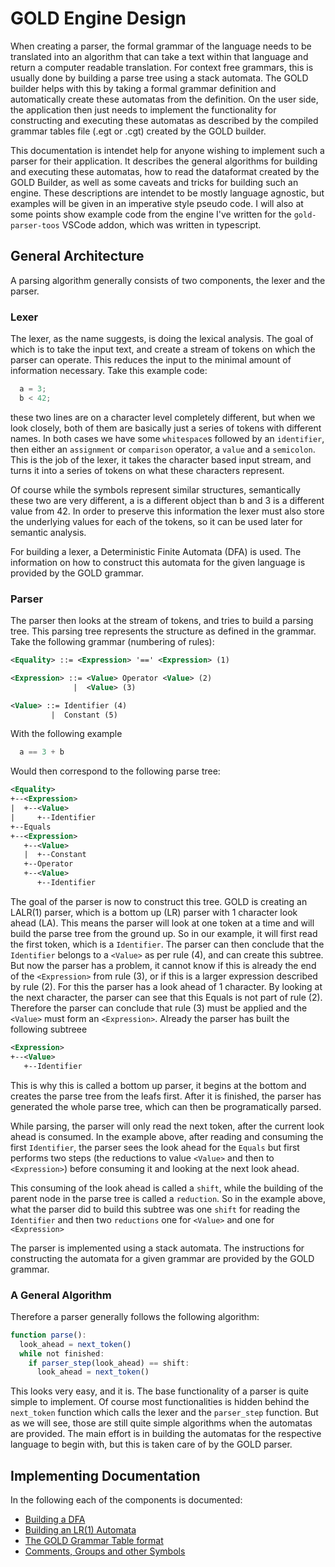 # GOLD Engine Design

When creating a parser, the formal grammar of the language needs to be translated into an algorithm that can take a text within that language and return a computer readable translation.
For context free grammars, this is usually done by building a parse tree using a stack automata.
The GOLD builder helps with this by taking a formal grammar definition and automatically create these automatas from the definition.
On the user side, the application then just needs to implement the functionality for constructing and executing these automatas as described by the compiled grammar tables file (.egt or .cgt) created by the GOLD builder.

This documentation is intendet help for anyone wishing to implement such a parser for their application.
It describes the general algorithms for building and executing these automatas, how to read the dataformat created by the GOLD Builder, as well as some caveats and tricks for building such an engine.
These descriptions are intendet to be mostly language agnostic, but examples will be given in an imperative style pseudo code.
I will also at some points show example code from the engine I've written for the `gold-parser-toos` VSCode addon, which was written in typescript.


## General Architecture

A parsing algorithm generally consists of two components, the lexer and the parser.

### Lexer
The lexer, as the name suggests, is doing the lexical analysis.
The goal of which is to take the input text, and create a stream of tokens on which the parser can operate.
This reduces the input to the minimal amount of information necessary.
Take this example code:
```C
  a = 3;
  b < 42;
```
these two lines are on a character level completely different, but when we look closely, both of them are basically just a series of tokens with different names.
In both cases we have some `whitespace`s followed by an `identifier`, then either an `assignment` or `comparison` operator, a `value` and a `semicolon`.
This is the job of the lexer, it takes the character based input stream, and turns it into a series of tokens on what these characters represent.

Of course while the symbols represent similar structures, semantically these two are very different, a is a different object than b and 3 is a different value from 42.
In order to preserve this information the lexer must also store the underlying values for each of the tokens, so it can be used later for semantic analysis.

For building a lexer, a Deterministic Finite Automata (DFA) is used.
The information on how to construct this automata for the given language is provided by the GOLD grammar.


### Parser
The parser then looks at the stream of tokens, and tries to build a parsing tree.
This parsing tree represents the structure as defined in the grammar.
Take the following grammar (numbering of rules):
```xml
<Equality> ::= <Expression> '==' <Expression> (1)

<Expression> ::= <Value> Operator <Value> (2)
              |  <Value> (3)

<Value> ::= Identifier (4)
         |  Constant (5)
```

With the following example
```C
  a == 3 + b
```
Would then correspond to the following parse tree:
```xml
<Equality>
+--<Expression>
|  +--<Value>
|     +--Identifier
+--Equals
+--<Expression>
   +--<Value>
   |  +--Constant
   +--Operator
   +--<Value>
      +--Identifier
```
The goal of the parser is now to construct this tree.
GOLD is creating an LALR(1) parser, which is a bottom up (LR) parser with 1 character look ahead (LA).
This means the parser will look at one token at a time and will build the parse tree from the ground up.
So in our example, it will first read the first token, which is a `Identifier`.
The parser can then conclude that the `Identifier` belongs to a `<Value>` as per rule (4), and can create this subtree.
But now the parser has a problem, it cannot know if this is already the end of the `<Expression>` from rule (3), or if this is a larger expression described by rule (2).
For this the parser has a look ahead of 1 character. By looking at the next character, the parser can see that this Equals is not part of rule (2).
Therefore the parser can conclude that rule (3) must be applied and the `<Value>` must form an `<Expression>`.
Already the parser has built the following subtreee
```xml
<Expression>
+--<Value>
   +--Identifier
```
This is why this is called a bottom up parser, it begins at the bottom and creates the parse tree from the leafs first.
After it is finished, the parser has generated the whole parse tree, which can then be programatically parsed.

While parsing, the parser will only read the next token, after the current look ahead is consumed.
In the example above, after reading and consuming the first `Identifier`, the parser sees the look ahead for the `Equals` but first performs two steps (the reductions to value `<Value>` and then to `<Expression>`) before consuming it and looking at the next look ahead.

This consuming of the look ahead is called a `shift`, while the building of the parent node in the parse tree is called a `reduction`.
So in the example above, what the parser did to build this subtree was one `shift` for reading the `Identifier` and then two `reductions` one for `<Value>` and one for `<Expression>`

The parser is implemented using a stack automata. The instructions for constructing the automata for a given grammar are provided by the GOLD grammar.

### A General Algorithm
Therefore a parser generally follows the following algorithm:
```javascript
function parse():
  look_ahead = next_token()
  while not finished:
    if parser_step(look_ahead) == shift:
      look_ahead = next_token()
```

This looks very easy, and it is.
The base functionality of a parser is quite simple to implement.
Of course most functionalities is hidden behind the `next_token` function which calls the lexer and the `parser_step` function.
But as we will see, those are still quite simple algorithms when the automatas are provided.
The main effort is in building the automatas for the respective language to begin with, but this is taken care of by the GOLD parser.


## Implementing Documentation
In the following each of the components is documented:

* [Building a DFA](./lexer.md)
* [Building an LR(1) Automata](./parser.md)
* [The GOLD Grammar Table format](./grammars.md)
* [Comments, Groups and other Symbols](./groups.md)

